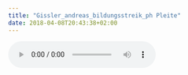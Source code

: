 ```yaml
---
title: "Gissler_andreas_bildungsstreik_ph Pleite"
date: 2018-04-08T20:43:38+02:00
---
```


<audio controls>
	<source src="/audio/gissler_andreas_bildungsstreik_ph-pleite.mp3">
	Your browser does not support the audio element
</audio>